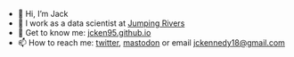 - 👋 Hi, I’m Jack
- 👀 I work as a data scientist at [Jumping Rivers](https://jumpingrivers.com)
- 🤝 Get to know me: [jcken95.github.io](https://jcken95.github.io)
- 📫 How to reach me: [twitter](https://twitter.com/_jcken), [mastodon](https://qoto.org/@_jcken) or email <jckennedy18@gmail.com>

<!---
- 🌱 I’m currently learning how 
- 💞️ I’m looking to collaborate on ...
--->
<!---
jcken95/jcken95 is a ✨ special ✨ repository because its `README.md` (this file) appears on your GitHub profile.
You can click the Preview link to take a look at your changes.
--->
